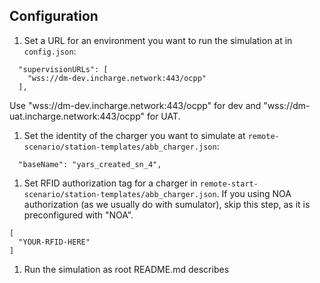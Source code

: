 ## Configuration

1. Set a URL for an environment you want to run the simulation at in `config.json`: 
```
  "supervisionURLs": [
    "wss://dm-dev.incharge.network:443/ocpp"
  ],
```

Use "wss://dm-dev.incharge.network:443/ocpp" for dev and "wss://dm-uat.incharge.network:443/ocpp" for UAT.

1. Set the identity of the charger you want to simulate at `remote-scenario/station-templates/abb_charger.json`:
```
  "baseName": "yars_created_sn_4",
```

1. Set RFID authorization tag for a charger in `remote-start-scenario/station-templates/abb_charger.json`. If you using NOA authorization (as we usually do with sumulator), skip this step, as it is preconfigured with "NOA".
```
[
  "YOUR-RFID-HERE"
]
```

1. Run the simulation as root README.md describes
